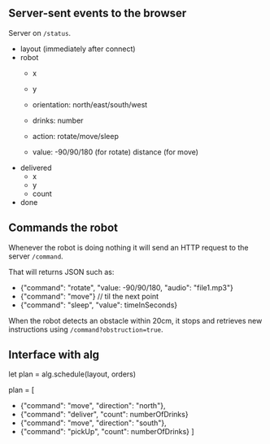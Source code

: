 ## Server-sent events to the browser

Server on `/status`.

- layout (immediately after connect)
- robot
    - x
    - y
    - orientation: north/east/south/west
    - drinks: number

    - action: rotate/move/sleep
    - value:
        -90/90/180 (for rotate)
        distance (for move)
- delivered
    - x
    - y
    - count
- done


## Commands the robot

Whenever the robot is doing nothing it will send an HTTP request to the server `/command`.

That will returns JSON such as:

- {"command": "rotate", "value: -90/90/180, "audio": "file1.mp3"}
- {"command": "move"} // til the next point
- {"command": "sleep", "value": timeInSeconds}

When the robot detects an obstacle within 20cm, it stops and retrieves new instructions using `/command?obstruction=true`.


## Interface with alg

let plan = alg.schedule(layout, orders)

plan = [
- {"command": "move", "direction": "north"},
- {"command": "deliver", "count": numberOfDrinks}
- {"command": "move", "direction": "south"},
- {"command": "pickUp", "count": numberOfDrinks}
]
